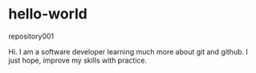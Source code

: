 # hello-world
repository001

Hi. I am a software developer learning much more about git and github.
I just hope, improve my skills with practice.





